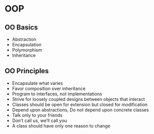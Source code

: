 # OOP

## OO Basics

- Abstraction
- Encapsulation
- Polymorphism
- Inheritance

## OO Principles

- Encapsulate what varies
- Favor composition over inheritance
- Program to interfaces, not implementations
- Strive for loosely coupled designs between objects that interact
- Classes should be open for extension but closed for modification
- Depend upon abstractions, Do not depend upon concrete classes
- Talk only to your friends
- Don’t call us, we’ll call you
- A class should have only one reason to change
